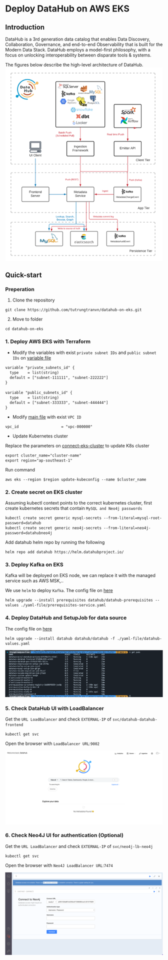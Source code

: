 # Deploy DataHub on AWS EKS

## Introduction
DataHub is a 3rd generation data catalog that enables Data Discovery, Collaboration, Governance, and end-to-end Observability that is built for the Modern Data Stack. DataHub employs a model-first philosophy, with a focus on unlocking interoperability between disparate tools & systems.

The figures below describe the high-level architecture of DataHub.
![alt text](./images/Architecture.png)

## Quick-start

### Preperation
1. Clone the repository
```
git clone https://github.com/tutrungtranvn/datahub-on-eks.git
```
2. Move to folder
```
cd datahub-on-eks
```

### 1. Deploy AWS EKS with Terraform
* Modify the variables with exist `private subnet IDs` and `public subnet IDs` on [variable file](./variables.tf)

```
variable "private_subnets_id" {
  type    = list(string)
  default = ["subnet-111111", "subnet-222222"]
}

variable "public_subnets_id" {
  type    = list(string)
  default = ["subnet-333333", "subnet-444444"]
}
```
* Modify [main file](./main.tf) with exist `VPC ID`
```
vpc_id                   = "vpc-000000"
```

* Update Kubernetes cluster

Replace the parameters on [connect-eks-cluster](./connect-eks-cluster.sh) to update K8s cluster
```
export cluster_name="cluster-name"
export region="ap-southeast-1"
```
Run command
```
aws eks --region $region update-kubeconfig --name $cluster_name
```
### 2. Create secret on EKS cluster
Assuming kubectl context points to the correct kubernetes cluster, first create kubernetes secrets that contain `MySQL and Neo4j passwords`
```
kubectl create secret generic mysql-secrets --from-literal=mysql-root-password=datahub
kubectl create secret generic neo4j-secrets --from-literal=neo4j-password=datahubneo4j
```

Add datahub helm repo by running the following
```
helm repo add datahub https://helm.datahubproject.io/
```
### 3. Deploy Kafka on EKS 
Kafka will be deployed on EKS node, we can replace it with the managed service such as AWS MSK,..

We use `helm` to deploy `Kafka`. The config file on [here](./yaml-file/kafka-service.yaml)
```
helm upgrade --install prerequisites datahub/datahub-prerequisites --values ./yaml-file/prerequisites-service.yaml
```

### 4. Deploy DataHub and SetupJob for data source
The config file on [here](./yaml-file/datahub-values.yaml)

```
helm upgrade --install datahub datahub/datahub -f ./yaml-file/datahub-values.yaml
```

![alt text](./images/listPod.png)
### 5. Check DataHub UI with LoadBalancer
Get the `URL LoadBalancer` and check `EXTERNAL-IP` of `svc/datahub-datahub-frontend`
```
kubectl get svc
```
Open the browser with `LoadBalancer URL`:`9002`

![alt text](./images/UIDataHub.png)
### 6. Check Neo4J UI for authentication (Optional)
Get the `URL LoadBalancer` and check `EXTERNAL-IP` of `svc/neo4j-lb-neo4j`
```
kubectl get svc
```
Open the browser with `Neo4J LoadBalancer URL`:`7474`

![alt text](./images/Neo4J_UI.png)
